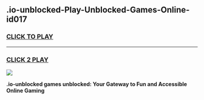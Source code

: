 
## .io-unblocked-Play-Unblocked-Games-Online-id017
<h3>
<a href="https://premium76.site?title=.io-unblocked&ref=25A">CLICK TO PLAY</a></h3>
<hr>

<h3>
<a href="https://premium76.site?title=.io-unblocked&ref=25A">CLICK 2 PLAY</a>
  
</h3>

<a href="https://premium76.site?title=.io-unblocked&ref=25A"><img src="https://clearcache.store/games.png"></a>


**.io-unblocked games unblocked: Your Gateway to Fun and Accessible Online Gaming**

